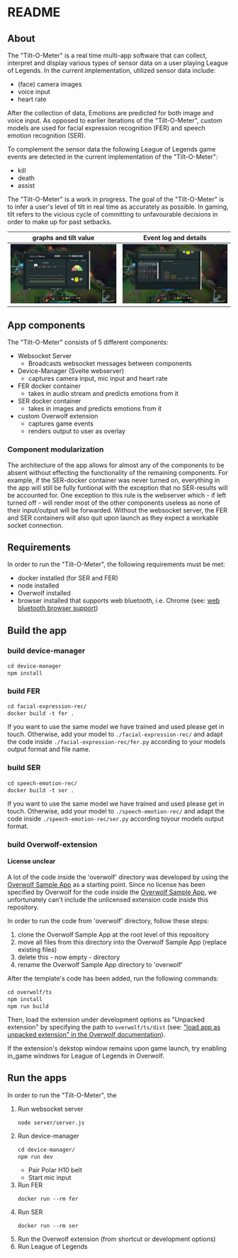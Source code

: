 # README


## About

The "Tilt-O-Meter" is a real time multi-app software that can collect, interpret and display various types of sensor data on a user playing League of Legends. In the current implementation, utilized sensor data include:
-  (face) camera images
-  voice input
-  heart rate

After the collection of data, Emotions are predicted for both image and voice input. As opposed to earlier iterations of the "Tilt-O-Meter", custom models are used for facial expression recognition (FER) and speech emotion recognition (SER).

To complement the sensor data the following League of Legends game events are detected in the current implementation of the "Tilt-O-Meter":
- kill
- death
- assist

The "Tilt-O-Meter" is a work in progress.
The goal of the "Tilt-O-Meter" is to infer a user's level of tilt in real time as accurately as possible. In gaming, tilt refers to the vicious cycle of committing to unfavourable decisions in order to make up for past setbacks.


<!-- ## Screenshots -->

graphs and tilt value             |  Event log and details
:-------------------------:|:-------------------------:
![screenshot](demo/overlay-graphs.jpg)  |  ![screenshot](demo/overlay-detail.jpg)



## App components
The "Tilt-O-Meter" consists of 5 different components:
- Websocket Server
  - Broadcasts websocket messages between components
- Device-Manager (Svelte webserver)
  - captures camera input, mic input and heart rate
- FER docker container
  - takes in audio stream and predicts emotions from it
- SER docker container
  - takes in images and predicts emotions from it
- custom Overwolf extension
  - captures game events
  - renders output to user as overlay

### Component modularization

The architecture of the app allows for almost any of the components to be absent without effecting the functionality of the remaining components. For example, if the SER-docker container was never turned on, everything in the app will still be fully funtional with the exception that no SER-results will be accounted for. One exception to this rule is the webserver which - if left turned off - will render most of the other components useless as none of their input/output will be forwarded. Without the websocket server, the FER and SER containers will also quit upon launch as they expect a workable socket connection.


## Requirements
In order to run the "Tilt-O-Meter", the following requirements must be met:
- docker installed (for SER and FER)
- node installed
- Overwolf installed
- browser installed that supports web bluetooth, i.e. Chrome (see: [web bluetooth browser support](https://caniuse.com/web-bluetooth))


## Build the app


### build device-manager

```
cd device-manager
npm install
```
### build FER
```
cd facial-expression-rec/
docker build -t fer .
```

If you want to use the same model we have trained and used please get in touch. Otherwise, add your model to `./facial-expression-rec/` and adapt the code inside `./facial-expression-rec/fer.py` according to your models output format and file name.  

### build SER
```
cd speech-emotion-rec/
docker build -t ser .
```

If you want to use the same model we have trained and used please get in touch. Otherwise, add your model to `./speech-emotion-rec/` and adapt the code inside `./speech-emotion-rec/ser.py` according toyour models output format.  

### build Overwolf-extension

#### License unclear

A lot of the code inside the 'overwolf' directory was developed by using the [Overwolf Sample App](https://github.com/overwolf/sample-app) as a starting point. Since no license has been specified by Overwolf for the code inside the [Overwolf Sample App](https://github.com/overwolf/sample-app), we unfortunately can't include the unlicensed extension code inside this repository.

In order to run the code from 'overwolf' directory, follow these steps:
1. clone the Overwolf Sample App at the root level of this repository
2. move all files from this directory into the Overwolf Sample App (replace existing files)
3. delete this - now empty - directory
4. rename the Overwolf Sample App directory to 'overwolf'

After the template's code has been added, run the following commands: 

```
cd overwolf/ts
npm install
npm run build
```
Then, load the extension under development options as "Unpacked extension" by specifying the path to `overwolf/ts/dist` 
(see: ["load app as unpacked extension" in the Overwolf documentation](https://overwolf.github.io/start/basic-app/sample-app#5-load-the-app-as-unpacked-extension)).

If the extension's dekstop window remains upon game launch, try enabling in_game windows for League of Legends in Overwolf.

## Run the apps
In order to run the "Tilt-O-Meter", the 

1. Run websocket server
    ```
    node server/server.js
    ```
2. Run device-manager
    ```
    cd device-manager/
    npm run dev
    ```
    - Pair Polar H10 belt
    - Start mic input
3. Run FER
    ```
    docker run --rm fer
    ```
4. Run SER
    ```
    docker run --rm ser
    ```
5. Run the Overwolf extension (from shortcut or development options)
1. Run League of Legends